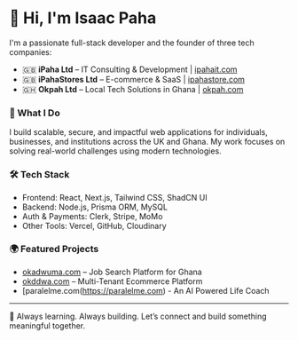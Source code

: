 # 👋 Hi, I'm Isaac Paha

I'm a passionate full-stack developer and the founder of three tech companies:

- 🇬🇧 **iPaha Ltd** – IT Consulting & Development | [ipahait.com](https://ipahait.com)  
- 🇬🇧 **iPahaStores Ltd** – E-commerce & SaaS | [ipahastore.com](https://ipahastore.com)  
- 🇬🇭 **Okpah Ltd** – Local Tech Solutions in Ghana | [okpah.com](https://okpah.com)  

### 🧠 What I Do

I build scalable, secure, and impactful web applications for individuals, businesses, and institutions across the UK and Ghana. My work focuses on solving real-world challenges using modern technologies.

### 🛠️ Tech Stack
- Frontend: React, Next.js, Tailwind CSS, ShadCN UI  
- Backend: Node.js, Prisma ORM, MySQL  
- Auth & Payments: Clerk, Stripe, MoMo  
- Other Tools: Vercel, GitHub, Cloudinary

### 🌍 Featured Projects
- [okadwuma.com](https://okadwuma.com) – Job Search Platform for Ghana
- [okddwa.com](https://okddwa.com) – Multi-Tenant Ecommerce Platform
- [paralelme.com(https://paralelme.com) - An AI Powered Life Coach

---

🚀 Always learning. Always building. Let’s connect and build something meaningful together.
